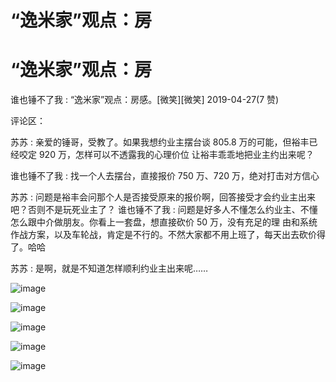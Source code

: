 # “逸米家”观点：房

# “逸米家”观点：房

谁也锤不了我 : “逸米家”观点：房感。[微笑][微笑] 2019-04-27(7 赞)

评论区：

苏苏 : 亲爱的锤哥，受教了。如果我想约业主摆台谈 805.8 万的可能，但裕丰已经咬定 920 万，怎样可以不透露我的心理价位 让裕丰乖乖地把业主约出来呢？

谁也锤不了我 : 找一个人去摆台，直接报价 750 万、720 万，绝对打击对方信心

苏苏 : 问题是裕丰会问那个人是否接受原来的报价啊，回答接受才会约业主出来吧？否则不是玩死业主了？ 谁也锤不了我 : 问题是好多人不懂怎么约业主、不懂怎么跟中介做朋友。你看上一套盘，想直接砍价 50 万，没有充足的理 由和系统作战方案，以及车轮战，肯定是不行的。不然大家都不用上班了，每天出去砍价得了。哈哈

苏苏 : 是啊，就是不知道怎样顺利约业主出来呢……

![image](img/Image_0128.png)

![image](img/Image_0138.png)

![image](img/Image_0148.png)

![image](img/Image_0158.png)

![image](img/Image_0168.png)
